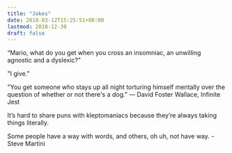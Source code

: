 ```yaml
---
title: "Jokes"
date: 2018-03-12T15:25:51+08:00
lastmod: 2018-12-30
draft: false
---
```

“Mario, what do you get when you cross an insomniac, an unwilling agnostic and a dyslexic?"

"I give."

"You get someone who stays up all night torturing himself mentally over the question of whether or not there's a dog.”
― David Foster Wallace, Infinite Jest

It’s hard to share puns with kleptomaniacs because they’re always taking things literally.

Some people have a way with words, and others, oh uh, not have way. - Steve Martini
